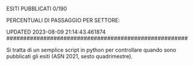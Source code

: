 ESITI PUBBLICATI 0/190 

PERCENTUALI DI PASSAGGIO PER SETTORE:

UPDATED 2023-08-09 21:14:43.461874
###################################################### 

Si tratta di un semplice script in python per controllare quando sono pubblicati gli esiti (ASN 2021, sesto quadrimestre).

